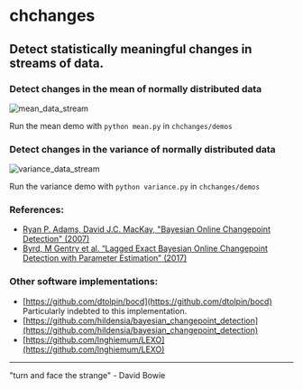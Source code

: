# chchanges
## Detect statistically meaningful changes in streams of data.

### Detect changes in the mean of normally distributed data
![mean_data_stream](chchanges/demos/mean_data_stream.gif)

Run the mean demo with `python mean.py` in `chchanges/demos`

### Detect changes in the variance of normally distributed data
![variance_data_stream](chchanges/demos/variance_data_stream.gif)

Run the variance demo with `python variance.py` in `chchanges/demos`

### References:
- [Ryan P. Adams, David J.C. MacKay, "Bayesian Online Changepoint Detection" (2007)](https://arxiv.org/abs/0710.3742)
- [Byrd, M Gentry et al. “Lagged Exact Bayesian Online Changepoint Detection with Parameter Estimation” (2017)](https://arxiv.org/abs/1710.03276)


### Other software implementations:
- [https://github.com/dtolpin/bocd](https://github.com/dtolpin/bocd) Particularly indebted to this implementation.
- [https://github.com/hildensia/bayesian_changepoint_detection](https://github.com/hildensia/bayesian_changepoint_detection)
- [https://github.com/lnghiemum/LEXO](https://github.com/lnghiemum/LEXO)

---
"turn and face the strange" - David Bowie